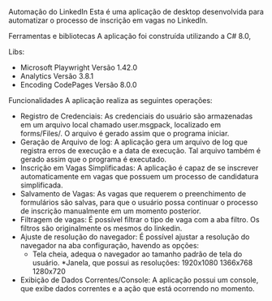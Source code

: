 Automação do LinkedIn
Esta é uma aplicação de desktop desenvolvida para automatizar o processo de inscrição em vagas no LinkedIn. 

Ferramentas e bibliotecas
A aplicação foi construída utilizando a C# 8.0, 

  Libs: 
  * Microsoft Playwright Versão 1.42.0
  * Analytics Versão 3.8.1
  * Encoding CodePages Versão 8.0.0

Funcionalidades
A aplicação realiza as seguintes operações:

* Registro de Credenciais: As credenciais do usuário são armazenadas em um arquivo local chamado user.msgpack, localizado em forms/Files/. O arquivo é gerado assim que o programa iniciar.
* Geração de Arquivo de log: A aplicação gera um arquivo de log que registra erros de execução e a data de execução. Tal arquivo também é gerado assim que o programa é executado.
* Inscrição em Vagas Simplificadas: A aplicação é capaz de se inscrever automaticamente em vagas que possuem um processo de candidatura simplificada.
* Salvamento de Vagas: As vagas que requerem o preenchimento de formulários são salvas, para que o usuário possa continuar o processo de inscrição manualmente em um momento posterior.
* Filtragem de vagas: É possível filtrar o tipo de vaga com a aba filtro. Os filtros são originalmente os mesmos do linkedin.
* Ajuste de resolução do navegador: É possível ajustar a resolução do navegador na aba configuração, havendo as opções:
  * Tela cheia, adequa o navegador ao tamanho padrão de tela do usuário. 
  *Janela, que possui as resoluções:
    1920x1080
    1366x768
    1280x720
* Exibição de Dados Correntes/Console: A aplicação possui um console, que exibe dados correntes e a ação que está ocorrendo no momento.
